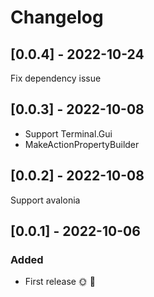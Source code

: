 # Changelog

## [0.0.4] - 2022-10-24

Fix dependency issue

## [0.0.3] - 2022-10-08

- Support Terminal.Gui
- MakeActionPropertyBuilder

## [0.0.2] - 2022-10-08

Support avalonia

## [0.0.1] - 2022-10-06

### Added
* First release 🌞 🚀
